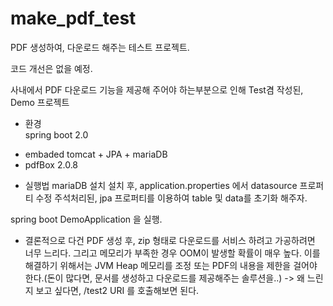 # make_pdf_test
PDF 생성하여, 다운로드 해주는 테스트 프로젝트.

코드 개선은 없을 예정.

사내에서 PDF 다운로드 기능을 제공해 주어야 하는부분으로 인해 Test겸 작성된, Demo 프로젝트

- 환경 <br>
spring boot 2.0
+ embaded tomcat + JPA + mariaDB
+ pdfBox 2.0.8

- 실행법
mariaDB 설치
설치 후, application.properties 에서 datasource 프로퍼티 수정
주석처리된, jpa 프로퍼티를 이용하여 table 및 data를 초기화 해주자.

spring boot DemoApplication 을 실행.


* 결론적으로 다건 PDF 생성 후, zip 형태로 다운로드를 서비스 하려고 가공하려면 너무 느리다. 그리고 메모리가 부족한 경우 OOM이 발생할 확률이 매우 높다. 이를 해결하기 위해서는 JVM Heap 메모리를 조정 또는 PDF의 내용을 제한을 걸어야 한다.(돈이 많다면, 문서를 생성하고 다운로드를 제공해주는 솔루션을..)
-> 왜 느린지 보고 싶다면, /test2 URI 를 호출해보면 된다.
